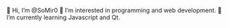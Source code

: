 👋 Hi, I’m @SoMir0
👀 I’m interested in programming and web development.
🌱 I’m currently learning Javascript and Qt.

